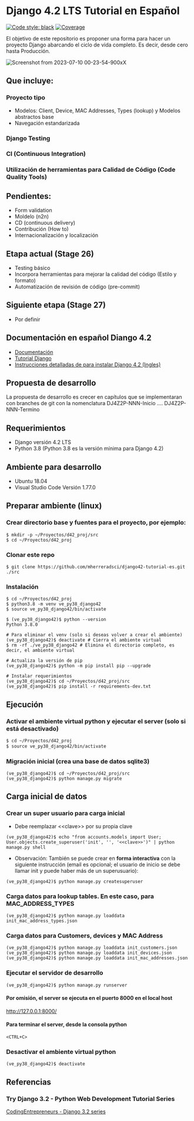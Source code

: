 # Django 4.2 LTS Tutorial en Español
[![Code style: black](https://img.shields.io/badge/code%20style-black-000000.svg)](https://github.com/psf/black) [![Coverage](https://img.shields.io/badge/Coverage-99%25-brightgreen.svg)](https://github.com/mherreradsci/django42-tutorial-es/actions/workflows/django.yml)

El objetivo de este repositorio es proponer una forma para hacer un proyecto Django abarcando el ciclo de vida completo. Es decir, desde cero hasta Producción.

![Screenshot from 2023-07-10 00-23-54-900xX](https://github.com/mherreradsci/django42-tutorial-es/assets/73266769/acd34935-5b99-4fc9-95f1-1e8489361b1e)

## Que incluye:
### Proyecto tipo
* Modelos: Client, Device, MAC Addresses, Types (lookup) y Modelos abstractos base
* Navegación estandarizada
### Django Testing
### CI (Continuous Integration)
### Utilización de herramientas para Calidad de Código (Code Quality Tools)

## Pendientes:
* Form validation
* Moldelo (n2n)
* CD (continuous delivery)
* Contribución (How to)
* Internacionalización y localización


## Etapa actual (Stage 26)
* Testing básico
* Incorpora herramientas para mejorar la calidad del código (Estilo y formato)
* Automatización de revisión de código (pre-commit)


## Siguiente etapa (Stage 27)
* Por definir

## Documentación en español Diango 4.2
- [Documentación](https://docs.djangoproject.com/es/4.2/)
- [Tutorial Django](https://docs.djangoproject.com/es/4.2/intro/tutorial01/)
- [Instrucciones detalladas de para instalar Django 4.2 (Ingles)](https://github.com/django/django/blob/9d756afb07de8ef6e4d1980413979496643f1c3b/docs/intro/install.txt)

## Propuesta de desarrollo
La propuesta de desarrollo es crecer en capítulos que se implementaran con branches de git con la nomenclatura DJ4Z2P-NNN-Inicio .... DJ4Z2P-NNN-Termino

## Requerimientos
- Django versión 4.2 LTS
- Python 3.8  (Python 3.8 es la versión mínima para Django 4.2)

## Ambiente para desarrollo
- Ubuntu 18.04
- Visual Studio Code Versión 1.77.0

## Preparar ambiente (linux)
### Crear directorio base y fuentes para el proyecto, por ejemplo:
```
$ mkdir -p ~/Proyectos/d42_proj/src
$ cd ~/Proyectos/d42_proj
```
### Clonar este repo
```
$ git clone https://github.com/mherreradsci/django42-tutorial-es.git ./src
```

### Instalación
```
$ cd ~/Proyectos/d42_proj
$ python3.8 -m venv ve_py38_django42
$ source ve_py38_django42/bin/activate

$ (ve_py38_django42)$ python --version
Python 3.8.0

# Para eliminar el venv (solo si deseas volver a crear el ambiente)
(ve_py38_django42)$ deactivate # Cierra el ambiente virtual
$ rm -rf ./ve_py38_django42 # Elimina el directorio completo, es decir, el ambiente virtual

# Actualiza la versión de pip
(ve_py38_django42)$ python -m pip install pip --upgrade

# Instalar requerimientos
(ve_py38_django42)$ cd ~/Proyectos/d42_proj/src
(ve_py38_django42)$ pip install -r requirements-dev.txt
```
## Ejecución
### Activar el ambiente virtual python y ejecutar el server (solo si está desactivado)
``` bash
$ cd ~/Proyectos/d42_proj
$ source ve_py38_django42/bin/activate
```
### Migración inicial (crea una base de datos sqlite3)
```
(ve_py38_django42)$ cd ~/Proyectos/d42_proj/src
(ve_py38_django42)$ python manage.py migrate
```
## Carga inicial de datos
### Crear un super usuario para carga inicial
* Debe reemplazar \<\<clave\>\> por su propia clave

```
(ve_py38_django42)$ echo "from accounts.models import User; User.objects.create_superuser('init', '', '<<clave>>')" | python manage.py shell
```
* Observación: También se puede crear en **forma __interactiva__** con la siguiente instrucción (email es opcional; el usuario de inicio se debe llamar init y puede haber más de un superusuario):
```
(ve_py38_django42)$ python manage.py createsuperuser
```
### Carga datos para lookup tables. En este caso, para MAC_ADDRESS_TYPES
```
(ve_py38_django42)$ python manage.py loaddata init_mac_address_types.json
```
### Carga datos para Customers, devices y MAC Address
```
(ve_py38_django42)$ python manage.py loaddata init_customers.json
(ve_py38_django42)$ python manage.py loaddata init_devices.json
(ve_py38_django42)$ python manage.py loaddata init_mac_addresses.json
```

### Ejecutar el servidor de desarrollo
```
(ve_py38_django42)$ python manage.py runserver
```
#### Por omisión, el server se ejecuta en el puerto 8000 en el local host
http://127.0.0.1:8000/

#### Para terminar el server, desde la consola python
```
<CTRL+C>
```
### Desactivar el ambiente virtual python
```
(ve_py38_django42)$ deactivate
```

## Referencias
### Try Django 3.2 - Python Web Development Tutorial Series
 [CodingEntrepreneurs - Django 3.2 series](https://youtube.com/playlist?list=PLEsfXFp6DpzRMby_cSoWTFw8zaMdTEXgL)
